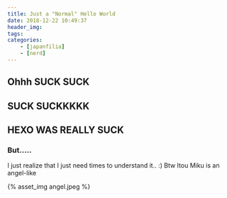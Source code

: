 ```yaml
---
title: Just a "Normal" Hello World
date: 2018-12-22 10:49:37
header_img:
tags:
categories:
	- [japanfilia]
	- [nerd]
---
```

## Ohhh  SUCK SUCK 
##	SUCK SUCKKKKK

## HEXO WAS REALLY SUCK

### But.....

I just realize that I just need times to understand it.. :)
Btw Itou Miku is an angel-like <span class="fas fa-heart"></span>
<div class="has-text-centered">
{% asset_img angel.jpeg %}
</div>

